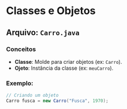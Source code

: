 # Classes e Objetos
## Arquivo: `Carro.java`
### Conceitos
- **Classe**: Molde para criar objetos (ex: `Carro`).
- **Ojeto**: Instância da classe (ex: `meuCarro`).

### Exemplo:
```java
// Criando um objeto
Carro fusca = new Carro("Fusca", 1970);